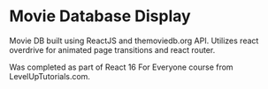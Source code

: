 # Movie Database Display

Movie DB built using ReactJS and themoviedb.org API. Utilizes react overdrive for animated page transitions and react router. 

Was completed as part of React 16 For Everyone course from LevelUpTutorials.com.
